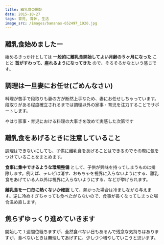 ```yaml
---
title: 離乳食の開始
date: 2015-10-27
tags: 育児, 育休, 生活
image_src: /images/bananas-652497_1920.jpg
---
```


## 離乳食始めましたー

始めるきっかけとしては **一般的に離乳食開始してよい月齢の５ヶ月になった** ことと **首がすわって、座れるようになってきた** ので、そろそろかなという感じです。

## 調理は一旦妻にお任せ(ごめんなさい)

料理が苦手で段取りも妻の方が断然上手なため、妻にお任せしちゃっています。段取りがある程度確立されるまでは調理以外の家事・育児を注力することでサポートします。

やはり家事・育児における料理の大事さを改めて実感した次第です

## 離乳食をあげるときに注意していること

調理はできないにしても、子供に離乳食をあげることはできるのでその際に気をつけていることをまとめます。

**食事に集中できるような環境整備** として、子供が興味を持ってしまうものは排除します。例えば、テレビは消す、おもちゃを視界に入らないようにする、離乳食をあげている人以外は視界に入らないようにする、などが挙げられます。

**離乳食を一口毎に熱くないか確認** して、熱かった場合は冷ましながら与えます。逆に冷めすぎちゃっても食べたがらないので、食事が長くなってしまった場合温め直します。

## 焦らずゆっくり進めていきます

開始して１週間位経ちますが、全然食べない日もあるんで残念な気持ちはありますが、食べないときは無理してあげずに、少しづつ増やしていこうと思います。
